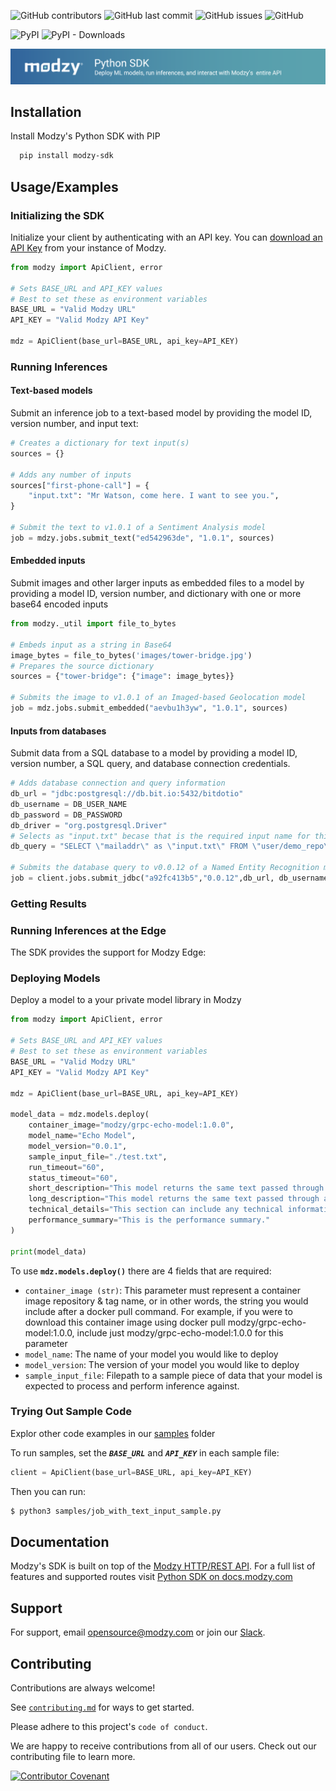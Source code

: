![GitHub contributors](https://img.shields.io/github/contributors/modzy/sdk-python?logo=GitHub&style=flat-square)
![GitHub last commit](https://img.shields.io/github/last-commit/modzy/sdk-python?logo=GitHub&style=flat-square)
![GitHub issues](https://img.shields.io/github/issues-raw/modzy/sdk-python?logo=github&style=flat-square)
![GitHub](https://img.shields.io/github/license/modzy/sdk-python?logo=apache&style=flat-square)

![PyPI](https://img.shields.io/pypi/v/modzy-sdk?logo=pypi&style=flat-square)
![PyPI - Downloads](https://img.shields.io/pypi/dm/modzy-sdk?logo=pypi&style=flat-square)

![Modzy Python SDK Banner](https://github.com/modzy/sdk-python/blob/main/python-sdk-github-banner.png)
## Installation

Install Modzy's Python SDK with PIP

```bash
  pip install modzy-sdk
```
    
## Usage/Examples

### Initializing the SDK
Initialize your client by authenticating with an API key. You can [download an API Key](https://docs.modzy.com/docs/view-and-manage-api-keys#download-team-api-key) from your instance of Modzy.

```python
from modzy import ApiClient, error

# Sets BASE_URL and API_KEY values
# Best to set these as environment variables
BASE_URL = "Valid Modzy URL"
API_KEY = "Valid Modzy API Key"

mdz = ApiClient(base_url=BASE_URL, api_key=API_KEY)
```

### Running Inferences
#### Text-based models
Submit an inference job to a text-based model by providing the model ID, version number, and input text:

```python
# Creates a dictionary for text input(s)
sources = {}

# Adds any number of inputs
sources["first-phone-call"] = {
    "input.txt": "Mr Watson, come here. I want to see you.",
}

# Submit the text to v1.0.1 of a Sentiment Analysis model
job = mdzy.jobs.submit_text("ed542963de", "1.0.1", sources)
```

#### Embedded inputs

Submit images and other larger inputs as embedded files to a model by providing a model ID, version number, and dictionary with one or more base64 encoded inputs
```python
from modzy._util import file_to_bytes

# Embeds input as a string in Base64
image_bytes = file_to_bytes('images/tower-bridge.jpg')
# Prepares the source dictionary
sources = {"tower-bridge": {"image": image_bytes}}

# Submits the image to v1.0.1 of an Imaged-based Geolocation model
job = mdz.jobs.submit_embedded("aevbu1h3yw", "1.0.1", sources)
```

#### Inputs from databases

Submit data from a SQL database to a model by providing a model ID, version number, a SQL query, and database connection credentials.
```python
# Adds database connection and query information
db_url = "jdbc:postgresql://db.bit.io:5432/bitdotio"
db_username = DB_USER_NAME
db_password = DB_PASSWORD
db_driver = "org.postgresql.Driver"
# Selects as "input.txt" becase that is the required input name for this model
db_query = "SELECT \"mailaddr\" as \"input.txt\" FROM \"user/demo_repo\".\"atl_parcel_attr\" LIMIT 10;"

# Submits the database query to v0.0.12 of a Named Entity Recognition model
job = client.jobs.submit_jdbc("a92fc413b5","0.0.12",db_url, db_username, db_password, db_driver, db_query)
```
### Getting Results

### Running Inferences at the Edge

The SDK provides the support for Modzy Edge:

### Deploying Models
Deploy a model to a your private model library in Modzy

```Python
from modzy import ApiClient, error

# Sets BASE_URL and API_KEY values
# Best to set these as environment variables
BASE_URL = "Valid Modzy URL"
API_KEY = "Valid Modzy API Key"

mdz = ApiClient(base_url=BASE_URL, api_key=API_KEY)

model_data = mdz.models.deploy(
    container_image="modzy/grpc-echo-model:1.0.0",
    model_name="Echo Model",
    model_version="0.0.1",
    sample_input_file="./test.txt",
    run_timeout="60",
    status_timeout="60",
    short_description="This model returns the same text passed through as input, similar to an 'echo.'",
    long_description="This model returns the same text passed through as input, similar to an 'echo.'",
    technical_details="This section can include any technical information abot your model. Include information about how your model was trained, any underlying architecture details, or other pertinant information an end-user would benefit from learning.",
    performance_summary="This is the performance summary."
)

print(model_data)
```
To use **`mdz.models.deploy()`** there are 4 fields that are required:
* `container_image (str)`: This parameter must represent a container image repository & tag name, or in other words, the string you would include after a docker pull command. For example, if you were to download this container image using docker pull modzy/grpc-echo-model:1.0.0, include just modzy/grpc-echo-model:1.0.0 for this parameter
* `model_name`: The name of your model you would like to deploy
* `model_version`: The version of your model you would like to deploy
* `sample_input_file`: Filepath to a sample piece of data that your model is expected to process and perform inference against.

### Trying Out Sample Code

Explor other code examples in our [samples](https://github.com/modzy/sdk-python/tree/main/samples) folder

To run samples, set the ***`BASE_URL`*** and ***`API_KEY`*** in each sample file:

```python
client = ApiClient(base_url=BASE_URL, api_key=API_KEY)
```

Then you can run:

```bash
$ python3 samples/job_with_text_input_sample.py
```
## Documentation

Modzy's SDK is built on top of the [Modzy HTTP/REST API](https://docs.modzy.com/reference/introduction). For a full list of features and supported routes visit [Python SDK on docs.modzy.com](https://docs.modzy.com/docs/python)


## Support

For support, email opensource@modzy.com or join our [Slack](https://www.modzy.com/slack).


## Contributing

Contributions are always welcome!

See [`contributing.md`](https://github.com/modzy/sdk-python/tree/main/contributing.adoc) for ways to get started.

Please adhere to this project's `code of conduct`.

We are happy to receive contributions from all of our users. Check out our contributing file to learn more.

[![Contributor Covenant](https://img.shields.io/badge/Contributor%20Covenant-v2.0%20adopted-ff69b4.svg)](https://github.com/modzy/sdk-python/tree/main/CODE_OF_CONDUCT.md)
